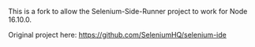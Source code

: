 This is a fork to allow the Selenium-Side-Runner project to work for Node 16.10.0.

Original project here: https://github.com/SeleniumHQ/selenium-ide
